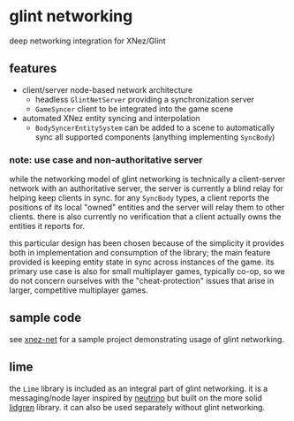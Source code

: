 # glint networking

deep networking integration for XNez/Glint

## features
- client/server node-based network architecture
    - headless `GlintNetServer` providing a synchronization server
    - `GameSyncer` client to be integrated into the game scene
- automated XNez entity syncing and interpolation
    - `BodySyncerEntitySystem` can be added to a scene to automatically sync all supported components (anything implementing `SyncBody`)

### note: use case and non-authoritative server

while the networking model of glint networking is technically a client-server network with an authoritative server, the server is currently a blind relay for helping keep clients in sync. for any `SyncBody` types, a client reports the positions of its local "owned" entities and the server will relay them to other clients. there is also currently no verification that a client actually owns the entities it reports for.

this particular design has been chosen because of the simplicity it provides both in implementation and consumption of the library; the main feature provided is keeping entity state in sync across instances of the game. its primary use case is also for small multiplayer games, typically co-op, so we do not concern ourselves with the "cheat-protection" issues that arise in larger, competitive multiplayer games.

## sample code

see [xnez-net](https://git.rie.icu/xdrie/xnez-net) for a sample project demonstrating usage of glint networking.

## lime

the `Lime` library is included as an integral part of glint networking. it is a messaging/node layer inspired by [neutrino](https://github.com/Claytonious/Neutrino) but built on the more solid [lidgren](https://github.com/lidgren/lidgren-network-gen3) library. it can also be used separately without glint networking.
